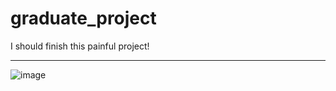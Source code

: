 # graduate_project
I should finish this painful project!


---

![image](https://github.com/Ryeohwan/web/blob/main/img/image01.png)